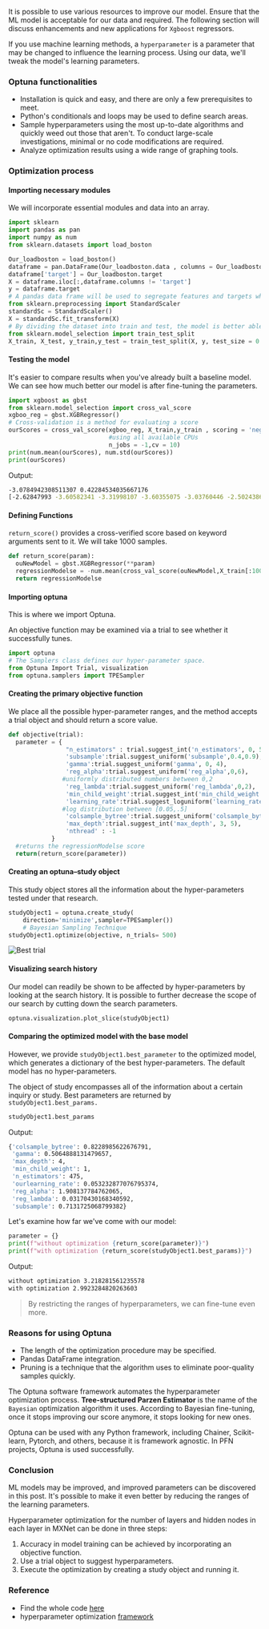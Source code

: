 It is possible to use various resources to improve our model. Ensure that the ML model is acceptable for our data and required. The following section will discuss enhancements and new applications for `Xgboost` regressors.

If you use machine learning methods, a `hyperparameter` is a parameter that may be changed to influence the learning process. Using our data, we'll tweak the model's learning parameters.
### Optuna functionalities
- Installation is quick and easy, and there are only a few prerequisites to meet.
- Python's conditionals and loops may be used to define search areas.
- Sample hyperparameters using the most up-to-date algorithms and quickly weed out those that aren't.
To conduct large-scale investigations, minimal or no code modifications are required.
- Analyze optimization results using a wide range of graphing tools.
### Optimization process
#### Importing necessary modules
We will incorporate essential modules and data into an array. 
```python
import sklearn
import pandas as pan
import numpy as num
from sklearn.datasets import load_boston

Our_loadboston = load_boston()
dataframe = pan.DataFrame(Our_loadboston.data , columns = Our_loadboston.feature_names)
dataframe['target'] = Our_loadboston.target
X = dataframe.iloc[:,dataframe.columns != 'target']
y = dataframe.target
# A pandas data frame will be used to segregate features and targets when the data is returned as a matrices by load boston().
from sklearn.preprocessing import StandardScaler
standardSc = StandardScaler()
X = standardSc.fit_transform(X)
# By dividing the dataset into train and test, the model is better able to reach a convergent state.
from sklearn.model_selection import train_test_split
X_train, X_test, y_train,y_test = train_test_split(X, y, test_size = 0.2, random_state = 12)
```
#### Testing the model
It's easier to compare results when you've already built a baseline model. We can see how much better our model is after fine-tuning the parameters.
```python
import xgboost as gbst
from sklearn.model_selection import cross_val_score
xgboo_reg = gbst.XGBRegressor()
# Cross-validation is a method for evaluating a score
ourScores = cross_val_score(xgboo_reg, X_train,y_train , scoring = 'neg_root_mean_squared_error',
                            #using all available CPUs
                            n_jobs = -1,cv = 10)
print(num.mean(ourScores), num.std(ourScores))
print(ourScores)
```
Output:
```bash
-3.0784942308511307 0.42284534035667176
[-2.62847993 -3.60582341 -3.31998107 -3.60355075 -3.03760446 -2.50243868 -2.92302011 -2.61990331 -3.67855489 -2.8655857 ]
```
#### Defining Functions
`return_score()` provides a cross-verified score based on keyword arguments sent to it. We will take 1000 samples.
```python
def return_score(param):
  ouNewModel = gbst.XGBRegressor(**param)  
  regressionModelse = -num.mean(cross_val_score(ouNewModel,X_train[:1000],y_train[:10000], cv = 4, n_jobs =-1,scoring='neg_root_mean_squared_error'))
  return regressionModelse
```
#### Importing optuna
This is where we import Optuna.

An objective function may be examined via a trial to see whether it successfully tunes.
```python
import optuna
# The Samplers class defines our hyper-parameter space.
from Optuna Import Trial, visualization
from optuna.samplers import TPESampler
```
#### Creating the primary objective function
We place all the possible hyper-parameter ranges, and the method accepts a trial object and should return a score value.
```python
def objective(trial):
  parameter = {
                "n_estimators" : trial.suggest_int('n_estimators', 0, 500),
                'subsample':trial.suggest_uniform('subsample',0.4,0.9),
                'gamma':trial.suggest_uniform('gamma', 0, 4),
                'reg_alpha':trial.suggest_uniform('reg_alpha',0,6),
               #uniformly distributed numbers between 0,2
                'reg_lambda':trial.suggest_uniform('reg_lambda',0,2),
                'min_child_weight':trial.suggest_int('min_child_weight',0,5),
                'learning_rate':trial.suggest_loguniform('learning_rate',0.05,0.5),
               #log distribution between [0.05,.5]
                'colsample_bytree':trial.suggest_uniform('colsample_bytree',0.4,0.9),
                'max_depth':trial.suggest_int('max_depth', 3, 5),
                'nthread' : -1
            }
  #returns the regressionModelse score
  return(return_score(parameter))
```
#### Creating an optuna–study object
This study object stores all the information about the hyper-parameters tested under that research.
```python
studyObject1 = optuna.create_study(
    direction='minimize',sampler=TPESampler())
    # Bayesian Sampling Technique
studyObject1.optimize(objective, n_trials= 500)
```
![Best trial](/engineering-education/optimizing-ml-models-with-optuna/trial.png)
#### Visualizing search history
Our model can readily be shown to be affected by hyper-parameters by looking at the search history. It is possible to further decrease the scope of our search by cutting down the search parameters.
```python
optuna.visualization.plot_slice(studyObject1)
```
#### Comparing the optimized model with the base model
However, we provide `studyObject1.best_parameter` to the optimized model, which generates a dictionary of the best hyper-parameters. The default model has no hyper-parameters.

The object of study encompasses all of the information about a certain inquiry or study. Best parameters are returned by `studyObject1.best_params.`
```python
studyObject1.best_params
```
Output:
```bash
{'colsample_bytree': 0.8228985622676791,
 'gamma': 0.5064888131479657,
 'max_depth': 4,
 'min_child_weight': 1,
 'n_estimators': 475,
 'ourlearning_rate': 0.053232877076795374,
 'reg_alpha': 1.908137784762065,
 'reg_lambda': 0.03170430168340592,
 'subsample': 0.7131725068799382}
 ```
Let's examine how far we've come with our model:
```python
parameter = {}
print(f"without optimization {return_score(parameter)}")
print(f"with optimization {return_score(studyObject1.best_params)}")
```
Output:
```bash
without optimization 3.218281561235578
with optimization 2.9923284820263603
```
> By restricting the ranges of hyperparameters, we can fine-tune even more.
### Reasons for using Optuna
- The length of the optimization procedure may be specified.
- Pandas DataFrame integration.
- Pruning is a technique that the algorithm uses to eliminate poor-quality samples quickly.

The Optuna software framework automates the hyperparameter optimization process. **Tree-structured Parzen Estimator** is the name of the `Bayesian` optimization algorithm it uses. According to Bayesian fine-tuning, once it stops improving our score anymore, it stops looking for new ones.

Optuna can be used with any Python framework, including Chainer, Scikit-learn, Pytorch, and others, because it is framework agnostic. In PFN projects, Optuna is used successfully.
### Conclusion
ML models may be improved, and improved parameters can be discovered in this post. It's possible to make it even better by reducing the ranges of the learning parameters.

Hyperparameter optimization for the number of layers and hidden nodes in each layer in MXNet can be done in three steps:
1. Accuracy in model training can be achieved by incorporating an objective function.
2. Use a trial object to suggest hyperparameters.
3. Execute the optimization by creating a study object and running it.
### Reference
- Find the whole code [here](https://colab.research.google.com/drive/1eyNACNEbIn0mQ8-UPxNkz1Ng4ppgCrNr?usp=sharing)
- hyperparameter optimization [framework](https://optuna.readthedocs.io/)
